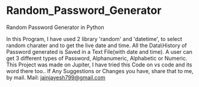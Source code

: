 # Random_Password_Generator
Random Password Generator in Python

In this Program, I have used 2 library 'random' and 'datetime', to select random charater and to get the live date and time.
All the Data\History of Password generated is Saved in a Text File(with date and time).
A user can get 3 different types of Password, Alphanumeric, Alphabetic or Numeric.
This Project was made on Jupiter, I have tried this Code on vs code and its word there too..
If Any Suggestions or Changes you have, share that to me, by mail.
Mail: jainjayesh799@gmail.com
